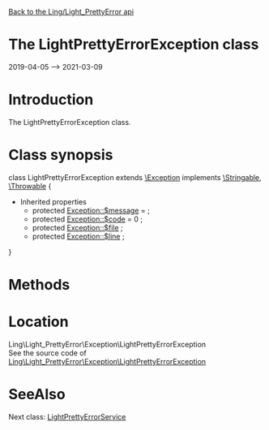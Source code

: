 [Back to the Ling/Light_PrettyError api](https://github.com/lingtalfi/Light_PrettyError/blob/master/doc/api/Ling/Light_PrettyError.md)



The LightPrettyErrorException class
================
2019-04-05 --> 2021-03-09






Introduction
============

The LightPrettyErrorException class.



Class synopsis
==============


class <span class="pl-k">LightPrettyErrorException</span> extends [\Exception](http://php.net/manual/en/class.exception.php) implements [\Stringable](https://wiki.php.net/rfc/stringable), [\Throwable](http://php.net/manual/en/class.throwable.php) {

- Inherited properties
    - protected  [Exception::$message](#property-message) =  ;
    - protected  [Exception::$code](#property-code) = 0 ;
    - protected  [Exception::$file](#property-file) ;
    - protected  [Exception::$line](#property-line) ;

}






Methods
==============






Location
=============
Ling\Light_PrettyError\Exception\LightPrettyErrorException<br>
See the source code of [Ling\Light_PrettyError\Exception\LightPrettyErrorException](https://github.com/lingtalfi/Light_PrettyError/blob/master/Exception/LightPrettyErrorException.php)



SeeAlso
==============
Next class: [LightPrettyErrorService](https://github.com/lingtalfi/Light_PrettyError/blob/master/doc/api/Ling/Light_PrettyError/Service/LightPrettyErrorService.md)<br>
